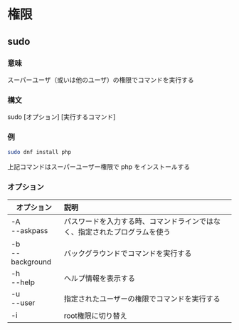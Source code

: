 ---
---
# 権限

## sudo
### 意味
スーパーユーザ（或いは他のユーザ）の権限でコマンドを実行する

### 構文
sudo [オプション] [実行するコマンド]

### 例
```bash
sudo dnf install php
```
上記コマンドはスーパーユーザー権限で php をインストールする

### オプション
| オプション      |      説明     |
| ------------- | :----------- |
| -A<br>--askpass | パスワードを入力する時、コマンドラインではなく、指定されたプログラムを使う |
| -b<br>--background      | バックグラウンドでコマンドを実行する    |
| -h<br>--help | ヘルプ情報を表示する    |
| -u<br>--user | 指定されたユーザーの権限でコマンドを実行する |
| -i | root権限に切り替え |